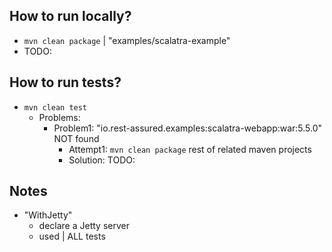 ## How to run locally?
* `mvn clean package` | "examples/scalatra-example"
* TODO:

## How to run tests?
* `mvn clean test`
  * Problems:
    * Problem1: "io.rest-assured.examples:scalatra-webapp:war:5.5.0" NOT found
      * Attempt1: `mvn clean package` rest of related maven projects
      * Solution: TODO:

## Notes
* "WithJetty"
  * declare a Jetty server
  * used | ALL tests
